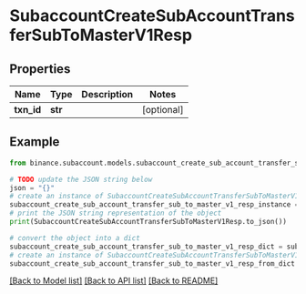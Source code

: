 # SubaccountCreateSubAccountTransferSubToMasterV1Resp


## Properties

Name | Type | Description | Notes
------------ | ------------- | ------------- | -------------
**txn_id** | **str** |  | [optional] 

## Example

```python
from binance.subaccount.models.subaccount_create_sub_account_transfer_sub_to_master_v1_resp import SubaccountCreateSubAccountTransferSubToMasterV1Resp

# TODO update the JSON string below
json = "{}"
# create an instance of SubaccountCreateSubAccountTransferSubToMasterV1Resp from a JSON string
subaccount_create_sub_account_transfer_sub_to_master_v1_resp_instance = SubaccountCreateSubAccountTransferSubToMasterV1Resp.from_json(json)
# print the JSON string representation of the object
print(SubaccountCreateSubAccountTransferSubToMasterV1Resp.to_json())

# convert the object into a dict
subaccount_create_sub_account_transfer_sub_to_master_v1_resp_dict = subaccount_create_sub_account_transfer_sub_to_master_v1_resp_instance.to_dict()
# create an instance of SubaccountCreateSubAccountTransferSubToMasterV1Resp from a dict
subaccount_create_sub_account_transfer_sub_to_master_v1_resp_from_dict = SubaccountCreateSubAccountTransferSubToMasterV1Resp.from_dict(subaccount_create_sub_account_transfer_sub_to_master_v1_resp_dict)
```
[[Back to Model list]](../README.md#documentation-for-models) [[Back to API list]](../README.md#documentation-for-api-endpoints) [[Back to README]](../README.md)


